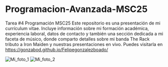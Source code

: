 # Programacion-Avanzada-MSC25
Tarea #4 Programación MSC25
Este repositorio es una presentación de mi currículum vitae. Incluye información sobre mi formación académica, experiencia laboral, datos de contacto y también una sección dedicada a mi faceta de músico, donde comparto detalles sobre mi banda The Rack tributo a Iron Maiden y nuestras presentaciones en vivo.
Puedes visitarla en https://gonzabod.github.io/Felipegonzalezboado/

![Mi_foto_1](https://media.licdn.com/dms/image/v2/C4E22AQGS-mkAGgYZMg/feedshare-shrink_800/feedshare-shrink_800/0/1646046992426?e=2147483647&v=beta&t=1sf2iod6bXZx4IZCM1F_sGZYEZMnv2faG8ElXVd0hpc)
![Mi_foto_2](https://www.observador.cl/wp-content/uploads/2024/04/Quillota-con-evento-de-rock-juntaran-alimentos-para-victimas-de-incendios-de-Vina-1024x640.png)
